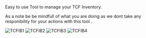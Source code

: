 Easy to use Tool to manage your TCF Inventory.

As a note be be mindfull of what you are doing as we dont take any responibility for your actions with this tool .


![TCFIB1](https://github.com/user-attachments/assets/4efa2db5-4064-40f6-8f3b-27337eeaad43)
![TCFIB2](https://github.com/user-attachments/assets/f02d6dc3-a6b0-44c4-98ee-bc7c96cea219)
![TCFIB3](https://github.com/user-attachments/assets/4174ff42-72a8-44a5-a8b5-dec88435ec6c)
![TCFIB4](https://github.com/user-attachments/assets/e0a6b803-48fb-4286-abc2-adb8828e9d98)
